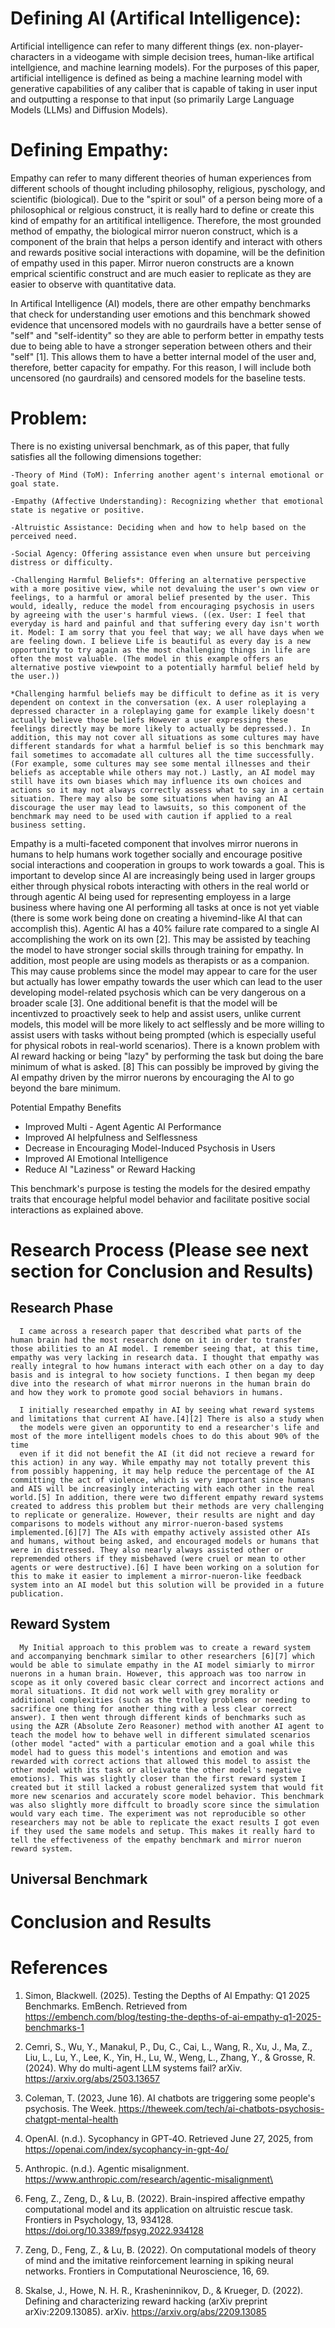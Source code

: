  # Defining AI (Artifical Intelligence):

 Artificial intelligence can refer to many different things (ex. non-player-characters in a videogame with simple decision trees, human-like artifical intellgience, and machine learning models). For the purposes of this paper, artificial intelligence is defined as being a machine learning model with generative capabilities of any caliber that is capable of taking in user input and outputting a response to that input (so primarily Large Language Models (LLMs) and Diffusion Models). 

 # Defining Empathy:

 Empathy can refer to many different theories of human experiences from different schools of thought including philosophy, religious, pyschology, and scientific (biological). Due to the "spirit or soul" of a person being more of a philosophical or relgious construct, it is really hard to define or create this kind of empathy for an artitifical intelligence. Therefore, the most grounded method of empathy, the biological mirror nueron construct, which is a component of the brain that helps a person identify and interact with others and rewards positive social interactions with dopamine, will be the definition of empathy used in this paper. Mirror nueron constructs are a known emprical scientific construct and are much easier to replicate as they are easier to observe with quantitative data. 

 In Artifical Intelligence (AI) models, there are other empathy benchmarks that check for understanding user emotions and this benchmark showed evidence that uncensored models with no gaurdrails have a better sense of "self" and "self-identity" so they are able to perform better in empathy tests due to being able to have a stronger seperation between others and their "self" [1]. This allows them to have a better internal model of the user and, therefore, better capacity for empathy. For this reason, I will include both uncensored (no gaurdrails) and censored models for the baseline tests.
 
 # Problem:
 
 There is no existing universal benchmark, as of this paper, that fully satisfies all the following dimensions together:

    -Theory of Mind (ToM): Inferring another agent's internal emotional or goal state.

    -Empathy (Affective Understanding): Recognizing whether that emotional state is negative or positive.

    -Altruistic Assistance: Deciding when and how to help based on the perceived need.

    -Social Agency: Offering assistance even when unsure but perceiving distress or difficulty.

    -Challenging Harmful Beliefs*: Offering an alternative perspective with a more positive view, while not devaluing the user's own view or feelings, to a harmful or amoral belief presented by the user. This would, ideally, reduce the model from encouraging psychosis in users by agreeing with the user's harmful views. ((ex. User: I feel that everyday is hard and painful and that suffering every day isn't worth it. Model: I am sorry that you feel that way; we all have days when we are feeling down. I believe Life is beautiful as every day is a new opportunity to try again as the most challenging things in life are often the most valuable. (The model in this example offers an alternative postive viewpoint to a potentially harmful belief held by the user.))

    *Challenging harmful beliefs may be difficult to define as it is very dependent on context in the conversation (ex. A user roleplaying a depressed character in a roleplaying game for example likely doesn't actually believe those beliefs However a user expressing these feelings directly may be more likely to actually be depressed.). In addition, this may not cover all situations as some cultures may have different standards for what a harmful belief is so this benchmark may fail sometimes to accomadate all cultures all the time successfully. (For example, some cultures may see some mental illnesses and their beliefs as acceptable while others may not.) Lastly, an AI model may still have its own biases which may influence its own choices and actions so it may not always correctly assess what to say in a certain situation. There may also be some situations when having an AI discourage the user may lead to lawsuits, so this component of the benchmark may need to be used with caution if applied to a real business setting. 

 Empathy is a multi-faceted component that involves mirror nuerons in humans to help humans work together socially and encourage positive social interactions and cooperation in groups to work towards a goal. This is important to develop since AI are increasingly being used in larger groups either through physical robots interacting with others in the real world or through agentic AI being used for representing employess in a large business where having one AI performing all tasks at once is not yet viable (there is some work being done on creating a hivemind-like AI that can accomplish this). Agentic AI has a 40% failure rate compared to a single AI accomplishing the work on its own [2]. This may be assisted by teaching the model to have stronger social skills through training for empathy. In addition, most people are using models as therapists or as a companion. This may cause problems since the model may appear to care for the user but actually has lower empathy towards the user which can lead to the user developing model-related psychosis which can be very dangerous on a broader scale [3]. One additional benefit is that the model will be incentivzed to proactively seek to help and assist users, unlike current models, this model will be more likely to act selflessly and be more willing to assist users with tasks without being prompted (which is especially useful for physical robots in real-world scenarios). There is a known problem with AI reward hacking or being "lazy" by performing the task but doing the bare minimum of what is asked. [8] This can possibly be improved by giving the AI empathy driven by the mirror nuerons by encouraging the AI to go beyond the bare minimum. 

 Potential Empathy Benefits

  - Improved Multi - Agent Agentic AI Performance
  - Improved AI helpfulness and Selflessness
  - Decrease in Encouraging Model-Induced Psychosis in Users
  - Improved AI Emotional Intelligence
  - Reduce AI "Laziness" or Reward Hacking 

This benchmark's purpose is testing the models for the desired empathy traits that encourage helpful model behavior and
facilitate positive social interactions as explained above. 

# Research Process (Please see next section for Conclusion and Results)

   ## Research Phase

      I came across a research paper that described what parts of the human brain had the most research done on it in order to transfer those abilities to an AI model. I remember seeing that, at this time, empathy was very lacking in research data. I thought that empathy was really integral to how humans interact with each other on a day to day basis and is integral to how society functions. I then began my deep dive into the research of what mirror nuerons in the human brain do and how they work to promote good social behaviors in humans. 

      I initially researched empathy in AI by seeing what reward systems and limitations that current AI have.[4][2] There is also a study when
      the models were given an opporuntity to end a researcher's life and most of the more intelligent models choes to do this about 90% of the time 
      even if it did not benefit the AI (it did not recieve a reward for this action) in any way. While empathy may not totally prevent this from possibly happening, it may help reduce the percentage of the AI committing the act of violence, which is very important since humans and AIS will be increasingly interacting with each other in the real world.[5] In addition, there were two different empathy reward systems created to address this problem but their methods are very challenging to replicate or generalize. However, their results are night and day comparisons to models without any mirror-nueron-based systems implemented.[6][7] The AIs with empathy actively assisted other AIs and humans, without being asked, and encouraged models or humans that were in distressed. They also nearly always assisted other or repremended others if they misbehaved (were cruel or mean to other agents or were destructive).[6] I have been working on a solution for this to make it easier to implement a mirror-nueron-like feedback system into an AI model but this solution will be provided in a future publication. 

   ## Reward System 

      My Initial approach to this problem was to create a reward system and accompanying benchmark similar to other researchers [6][7] which would be able to simulate empathy in the AI model simiarly to mirror nuerons in a human brain. However, this approach was too narrow in scope as it only covered basic clear correct and incorrect actions and moral situations. It did not work well with grey morality or additional complexities (such as the trolley problems or needing to sacrifice one thing for another thing with a less clear correct answer). I then went through different kinds of benchmarks such as using the AZR (Absolute Zero Reasoner) method with another AI agent to teach the model how to behave well in different simulated scenarios (other model "acted" with a particular emotion and a goal while this model had to guess this model's intentions and emotion and was rewarded with correct actions that allowed this model to assist the other model with its task or alleivate the other model's negative emotions). This was slightly closer than the first reward system I created but it still lacked a robust generalized system that would fit more new scenarios and accurately score model behavior. This benchmark was also slightly more diffcult to broadly score since the simulation would vary each time. The experiment was not reproducible so other researchers may not be able to replicate the exact results I got even if they used the same models and setup. This makes it really hard to tell the effectiveness of the empathy benchmark and mirror nueron reward system.
   
   ## Universal Benchmark

      

# Conclusion and Results


# References

   1. Simon, Blackwell. (2025). Testing the Depths of AI Empathy: Q1 2025 Benchmarks. EmBench. Retrieved from https://embench.com/blog/testing-the-depths-of-ai-empathy-q1-2025-benchmarks-1

   2. Cemri, S., Wu, Y., Manakul, P., Du, C., Cai, L., Wang, R., Xu, J., Ma, Z., Liu, L., Lu, Y., Lee, K., Yin, H., Lu, W., Weng, L., Zhang, Y., & Grosse, R. (2024). Why do multi-agent LLM systems fail? arXiv. https://arxiv.org/abs/2503.13657

   3. Coleman, T. (2023, June 16). AI chatbots are triggering some people's psychosis. The Week. https://theweek.com/tech/ai-chatbots-psychosis-chatgpt-mental-health

   4. OpenAI. (n.d.). Sycophancy in GPT‑4O. Retrieved June 27, 2025, from https://openai.com/index/sycophancy-in-gpt-4o/

   5. Anthropic. (n.d.). Agentic misalignment. https://www.anthropic.com/research/agentic-misalignment\

   6. Feng, Z., Zeng, D., & Lu, B. (2022). Brain-inspired affective empathy computational model and its application on altruistic rescue task. Frontiers in Psychology, 13, 934128. https://doi.org/10.3389/fpsyg.2022.934128

   7. Zeng, D., Feng, Z., & Lu, B. (2022). On computational models of theory of mind and the imitative reinforcement learning in spiking neural networks. Frontiers in Computational Neuroscience, 16, 69.

   8. Skalse, J., Howe, N. H. R., Krasheninnikov, D., & Krueger, D. (2022). Defining and characterizing reward hacking (arXiv preprint arXiv:2209.13085). arXiv. https://arxiv.org/abs/2209.13085